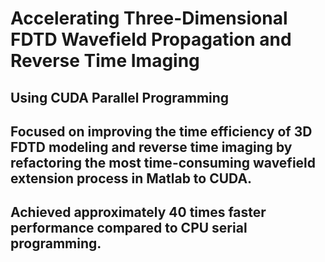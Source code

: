 # Accelerating Three-Dimensional FDTD Wavefield Propagation and Reverse Time Imaging
## Using CUDA Parallel Programming
## Focused on improving the time efficiency of 3D FDTD modeling and reverse time imaging by refactoring the most time-consuming wavefield extension process in Matlab to CUDA.
## Achieved approximately 40 times faster performance compared to CPU serial programming.
